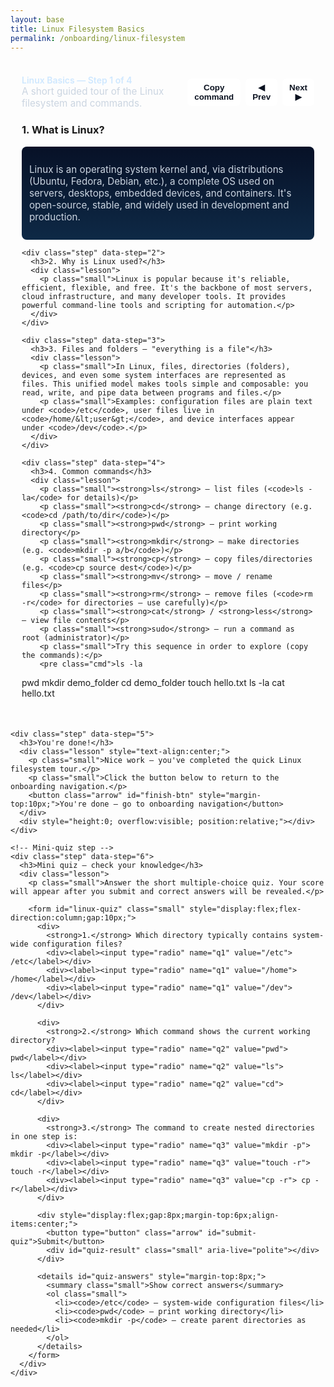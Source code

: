 ```yaml
---
layout: base
title: Linux Filesystem Basics
permalink: /onboarding/linux-filesystem
---
```


<style>
/* Reuse the stepper styles from KASM setup (kept local to this page) */
.stepper { max-width: 880px; margin: 18px auto; background: rgba(255,255,255,0.02); padding: 18px; border-radius: 10px; }
.step { display: none; }
.step.active { display: block; }
.stepper-header { display:flex; justify-content:space-between; align-items:center; margin-bottom: 10px; }
.step-count { color: #cfe8ff; font-weight:600 }
.cmd { background:#0b1220; color:#9fe2a8; padding:10px 12px; border-radius:6px; font-family: monospace; display:inline-block; }
.controls { display:flex; gap:8px; align-items:center }
.arrow { background: #ffffff; color: #0b1220; padding: 6px 10px; border-radius: 6px; border: 1px solid rgba(255,255,255,0.08); cursor: pointer; font-weight: 600; }
.copy-btn { background: #ffffff; color: #0b1220; padding: 6px 10px; border-radius: 6px; border: 1px solid rgba(255,255,255,0.08); cursor: pointer; font-weight: 600; margin-left:8px; }
.lesson { background: linear-gradient(180deg,#071127,#0e2946); padding:12px; border-radius:8px; color:#e6eef8 }
.small { font-size:0.95rem; color:#cbd5e1 }
</style>

<div class="stepper" id="linux-stepper">
  <div class="stepper-header">
    <div>
      <div class="step-count">Linux Basics — Step <span id="step-number">1</span> of <span id="step-total">4</span></div>
      <div class="small">A short guided tour of the Linux filesystem and commands.</div>
    </div>
    <div class="controls">
      <button class="copy-btn" id="copy-cmd">Copy command</button>
      <button class="arrow" id="prev">◀ Prev</button>
      <button class="arrow" id="next">Next ▶</button>
    </div>
  </div>

  <div class="steps">
    <div class="step active" data-step="1">
      <h3>1. What is Linux?</h3>
      <div class="lesson">
        <p class="small">Linux is an operating system kernel and, via distributions (Ubuntu, Fedora, Debian, etc.), a complete OS used on servers, desktops, embedded devices, and containers. It's open-source, stable, and widely used in development and production.</p>
      </div>
    </div>

    <div class="step" data-step="2">
      <h3>2. Why is Linux used?</h3>
      <div class="lesson">
        <p class="small">Linux is popular because it's reliable, efficient, flexible, and free. It's the backbone of most servers, cloud infrastructure, and many developer tools. It provides powerful command-line tools and scripting for automation.</p>
      </div>
    </div>

    <div class="step" data-step="3">
      <h3>3. Files and folders — "everything is a file"</h3>
      <div class="lesson">
        <p class="small">In Linux, files, directories (folders), devices, and even some system interfaces are represented as files. This unified model makes tools simple and composable: you read, write, and pipe data between programs and files.</p>
        <p class="small">Examples: configuration files are plain text under <code>/etc</code>, user files live in <code>/home/&lt;user&gt;</code>, and device interfaces appear under <code>/dev</code>.</p>
      </div>
    </div>

    <div class="step" data-step="4">
      <h3>4. Common commands</h3>
      <div class="lesson">
        <p class="small"><strong>ls</strong> — list files (<code>ls -la</code> for details)</p>
        <p class="small"><strong>cd</strong> — change directory (e.g. <code>cd /path/to/dir</code>)</p>
        <p class="small"><strong>pwd</strong> — print working directory</p>
        <p class="small"><strong>mkdir</strong> — make directories (e.g. <code>mkdir -p a/b</code>)</p>
        <p class="small"><strong>cp</strong> — copy files/directories (e.g. <code>cp source dest</code>)</p>
        <p class="small"><strong>mv</strong> — move / rename files</p>
        <p class="small"><strong>rm</strong> — remove files (<code>rm -r</code> for directories — use carefully)</p>
        <p class="small"><strong>cat</strong> / <strong>less</strong> — view file contents</p>
        <p class="small"><strong>sudo</strong> — run a command as root (administrator)</p>
        <p class="small">Try this sequence in order to explore (copy the commands):</p>
        <pre class="cmd">ls -la
pwd
mkdir demo_folder
cd demo_folder
touch hello.txt
ls -la
cat hello.txt
</pre>
      </div>
    </div>

    <div class="step" data-step="5">
      <h3>You're done!</h3>
      <div class="lesson" style="text-align:center;">
        <p class="small">Nice work — you've completed the quick Linux filesystem tour.</p>
        <p class="small">Click the button below to return to the onboarding navigation.</p>
        <button class="arrow" id="finish-btn" style="margin-top:10px;">You're done — go to onboarding navigation</button>
      </div>
      <div style="height:0; overflow:visible; position:relative;"></div>
    </div>

    <!-- Mini-quiz step -->
    <div class="step" data-step="6">
      <h3>Mini quiz — check your knowledge</h3>
      <div class="lesson">
        <p class="small">Answer the short multiple-choice quiz. Your score will appear after you submit and correct answers will be revealed.</p>

        <form id="linux-quiz" class="small" style="display:flex;flex-direction:column;gap:10px;">
          <div>
            <strong>1.</strong> Which directory typically contains system-wide configuration files?
            <div><label><input type="radio" name="q1" value="/etc"> /etc</label></div>
            <div><label><input type="radio" name="q1" value="/home"> /home</label></div>
            <div><label><input type="radio" name="q1" value="/dev"> /dev</label></div>
          </div>

          <div>
            <strong>2.</strong> Which command shows the current working directory?
            <div><label><input type="radio" name="q2" value="pwd"> pwd</label></div>
            <div><label><input type="radio" name="q2" value="ls"> ls</label></div>
            <div><label><input type="radio" name="q2" value="cd"> cd</label></div>
          </div>

          <div>
            <strong>3.</strong> The command to create nested directories in one step is:
            <div><label><input type="radio" name="q3" value="mkdir -p"> mkdir -p</label></div>
            <div><label><input type="radio" name="q3" value="touch -r"> touch -r</label></div>
            <div><label><input type="radio" name="q3" value="cp -r"> cp -r</label></div>
          </div>

          <div style="display:flex;gap:8px;margin-top:6px;align-items:center;">
            <button type="button" class="arrow" id="submit-quiz">Submit</button>
            <div id="quiz-result" class="small" aria-live="polite"></div>
          </div>

          <details id="quiz-answers" style="margin-top:8px;">
            <summary class="small">Show correct answers</summary>
            <ol class="small">
              <li><code>/etc</code> — system-wide configuration files</li>
              <li><code>pwd</code> — print working directory</li>
              <li><code>mkdir -p</code> — create parent directories as needed</li>
            </ol>
          </details>
        </form>
      </div>
    </div>

  </div>
</div>

<script>
(function(){
  const steps = Array.from(document.querySelectorAll('#linux-stepper .step'));
  const total = steps.length;
  const stepNumber = document.getElementById('step-number');
  const stepTotal = document.getElementById('step-total');
  const prev = document.getElementById('prev');
  const next = document.getElementById('next');
  const copyBtn = document.getElementById('copy-cmd');
  let idx = 0;
  stepTotal.textContent = total;

  function show(i){
    steps.forEach(s => s.classList.remove('active'));
    steps[i].classList.add('active');
    stepNumber.textContent = i+1;
    const code = steps[i].querySelector('.cmd');
    copyBtn.textContent = code ? 'Copy command' : 'Copy';
    prev.disabled = (i === 0);
    next.disabled = (i === total-1);
  }

  prev.addEventListener('click', ()=>{ if(idx>0) idx--; show(idx); maybeCelebrate(idx); });
  next.addEventListener('click', ()=>{ if(idx<total-1) idx++; show(idx); maybeCelebrate(idx); });

  // simple confetti impl (small, dependency-free)
  function burstConfetti(x, y, count){
    const colors = ['#ff6b6b','#ffd93d','#6be3a8','#6bb6ff','#c58cff'];
    for(let i=0;i<count;i++){
      const el = document.createElement('div');
      el.style.position = 'fixed';
      el.style.left = (x + (Math.random()-0.5)*120) + 'px';
      el.style.top = (y + (Math.random()-0.5)*40) + 'px';
      el.style.width = el.style.height = (6 + Math.floor(Math.random()*8)) + 'px';
      el.style.background = colors[Math.floor(Math.random()*colors.length)];
      el.style.opacity = '0.95';
      el.style.transform = 'rotate(' + (Math.random()*360) + 'deg)';
      el.style.borderRadius = (Math.random()>0.6? '2px':'50%');
      el.style.zIndex = 9999;
      document.body.appendChild(el);
      const dx = (Math.random()-0.5)*800;
      const dy = 600 + Math.random()*200;
      el.animate([
        { transform: 'translate(0,0) rotate(0deg)', opacity:1 },
        { transform: `translate(${dx}px, ${dy}px) rotate(${Math.random()*720}deg)`, opacity:0 }
      ], { duration: 1400 + Math.random()*800, easing: 'cubic-bezier(.2,.8,.2,1)' });
      setTimeout(()=> el.remove(), 2500);
    }
  }

  const finishBtn = document.getElementById('finish-btn');
  function maybeCelebrate(i){
    if(i === total-1){
      const rect = document.getElementById('linux-stepper').getBoundingClientRect();
      burstConfetti(rect.left + rect.width/2, rect.top + 40, 36);
      setTimeout(()=> burstConfetti(rect.left + rect.width/2 - 80, rect.top + 20, 18), 300);
      setTimeout(()=> burstConfetti(rect.left + rect.width/2 + 80, rect.top + 20, 18), 600);
    }
  }

  if(finishBtn){
    finishBtn.addEventListener('click', ()=>{
      try{ localStorage.setItem('onboard:completed:linux-filesystem','1'); }catch(e){}
      window.location.href = '{{ site.baseurl }}/onboarding/navigation';
    });
  }

  copyBtn.addEventListener('click', ()=>{
    const codeEl = steps[idx].querySelector('.cmd');
    if(!codeEl) return;
    const text = codeEl.textContent.trim();
    navigator.clipboard.writeText(text).then(()=>{
      copyBtn.textContent = 'Copied!';
      setTimeout(()=> copyBtn.textContent = 'Copy command', 1200);
    });
  });

  // Quiz grading logic (for the mini-quiz step)
  const submitQuiz = document.getElementById('submit-quiz');
  const quizResult = document.getElementById('quiz-result');
  const quizForm = document.getElementById('linux-quiz');
  const quizAnswers = { q1: '/etc', q2: 'pwd', q3: 'mkdir -p' };

  function gradeQuiz(){
    if(!quizForm) return;
    const form = new FormData(quizForm);
    let score = 0; let total = 0; let missing = false;
    Object.keys(quizAnswers).forEach(k => {
      total += 1;
      const val = form.get(k);
      if(!val) missing = true;
      if(val === quizAnswers[k]) score += 1;
    });
    if(missing){ quizResult.textContent = 'Please answer all questions.'; quizResult.style.color = '#e09'; return; }
    quizResult.textContent = `Score: ${score} / ${total}`;
    quizResult.style.color = score === total ? '#2ea44f' : '#ffd166';
    // open the details to show correct answers so learners can review
    const det = document.getElementById('quiz-answers');
    if(det && !det.open) det.open = true;
  }

  if(submitQuiz){ submitQuiz.addEventListener('click', gradeQuiz); }

  // initialize
  show(0);
})();
</script>

